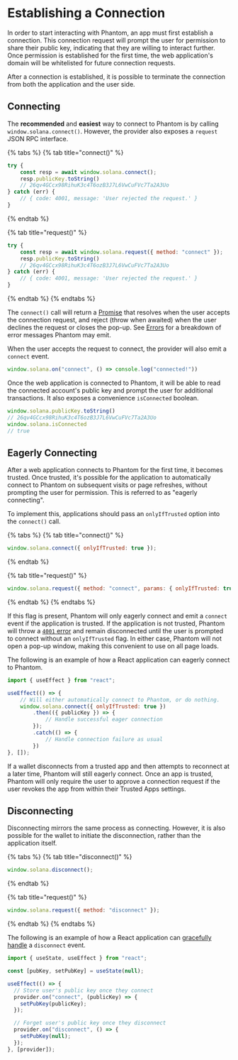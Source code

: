 # Establishing a Connection

In order to start interacting with Phantom, an app must first establish a connection. This connection request will prompt the user for permission to share their public key, indicating that they are willing to interact further. Once permission is established for the first time, the web application's domain will be whitelisted for future connection requests.&#x20;

After a connection is established, it is possible to terminate the connection from both the application and the user side.

## Connecting

The **recommended** and **easiest** way to connect to Phantom is by calling `window.solana.connect()`. However, the provider also exposes a `request` JSON RPC interface.

{% tabs %}
{% tab title="connect()" %}
```javascript
try {
    const resp = await window.solana.connect();
    resp.publicKey.toString()
    // 26qv4GCcx98RihuK3c4T6ozB3J7L6VwCuFVc7Ta2A3Uo 
} catch (err) {
    // { code: 4001, message: 'User rejected the request.' }
}
```
{% endtab %}

{% tab title="request()" %}
```javascript
try {
    const resp = await window.solana.request({ method: "connect" });
    resp.publicKey.toString()
    // 26qv4GCcx98RihuK3c4T6ozB3J7L6VwCuFVc7Ta2A3Uo 
} catch (err) {
    // { code: 4001, message: 'User rejected the request.' }
}
```
{% endtab %}
{% endtabs %}

The `connect()` call will return a [Promise](https://developer.mozilla.org/en-US/docs/Web/JavaScript/Reference/Global\_Objects/Promise) that resolves when the user accepts the connection request, and reject (throw when awaited) when the user declines the request or closes the pop-up. See [Errors](../errors.md) for a breakdown of error messages Phantom may emit.

When the user accepts the request to connect, the provider will also emit a `connect` event.

```javascript
window.solana.on("connect", () => console.log("connected!"))
```

Once the web application is connected to Phantom, it will be able to read the connected account's public key and prompt the user for additional transactions. It also exposes a convenience `isConnected` boolean.

```javascript
window.solana.publicKey.toString()
// 26qv4GCcx98RihuK3c4T6ozB3J7L6VwCuFVc7Ta2A3Uo 
window.solana.isConnected
// true
```

## Eagerly Connecting

After a web application connects to Phantom for the first time, it becomes trusted. Once trusted, it's possible for the application to automatically connect to Phantom on subsequent visits or page refreshes, without prompting the user for permission. This is referred to as "eagerly connecting".

To implement this, applications should pass an `onlyIfTrusted` option into the `connect()` call.

{% tabs %}
{% tab title="connect()" %}
```javascript
window.solana.connect({ onlyIfTrusted: true });
```
{% endtab %}

{% tab title="request()" %}
```javascript
window.solana.request({ method: "connect", params: { onlyIfTrusted: true }});
```
{% endtab %}
{% endtabs %}

If this flag is present, Phantom will only eagerly connect and emit a `connect` event if the application is trusted. If the application is not trusted, Phantom will throw a [`4001` error](../errors.md) and remain disconnected until the user is prompted to connect without an `onlyIfTrusted` flag. In either case, Phantom will not open a pop-up window, making this convenient to use on all page loads.

The following is an example of how a React application can eagerly connect to Phantom.

```javascript
import { useEffect } from "react";

useEffect(() => {
    // Will either automatically connect to Phantom, or do nothing.
    window.solana.connect({ onlyIfTrusted: true })
        .then(({ publicKey }) => {
            // Handle successful eager connection
        });
        .catch(() => {
            // Handle connection failure as usual
        })
}, []);
```

If a wallet disconnects from a trusted app and then attempts to reconnect at a later time, Phantom will still eagerly connect. Once an app is trusted, Phantom will only require the user to approve a connection request if the user revokes the app from within their Trusted Apps settings.

## Disconnecting

Disconnecting mirrors the same process as connecting. However, it is also possible for the wallet to initiate the disconnection, rather than the application itself.

{% tabs %}
{% tab title="disconnect()" %}
```javascript
window.solana.disconnect();
```
{% endtab %}

{% tab title="request()" %}
```javascript
window.solana.request({ method: "disconnect" });
```
{% endtab %}
{% endtabs %}

The following is an example of how a React application can [gracefully handle](https://github.com/phantom-labs/sandbox/blob/5686f2792066a9256e598bfcfba5e38c4a5bbca7/src/App.tsx#L73) a `disconnect` event.

```javascript
import { useState, useEffect } from "react";

const [pubKey, setPubKey] = useState(null);

useEffect(() => {
  // Store user's public key once they connect
  provider.on("connect", (publicKey) => {
    setPubKey(publicKey);
  });

  // Forget user's public key once they disconnect
  provider.on("disconnect", () => {
    setPubKey(null);
  });
}, [provider]);
```
